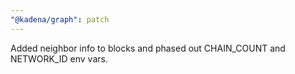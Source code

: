 ```yaml
---
"@kadena/graph": patch
---
```


Added neighbor info to blocks and phased out CHAIN_COUNT and NETWORK_ID env vars.
